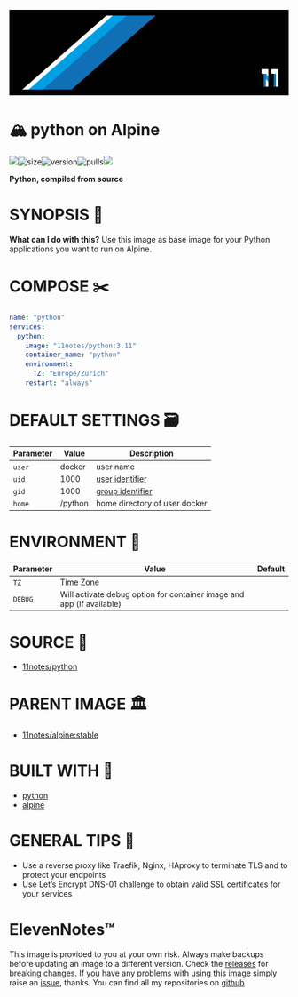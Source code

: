 ![Banner](https://github.com/11notes/defaults/blob/main/static/img/banner.png?raw=true)

# 🏔️ python on Alpine
[<img src="https://img.shields.io/badge/github-source-blue?logo=github&color=040308">](https://github.com/11notes/docker-python)![size](https://img.shields.io/docker/image-size/11notes/python/3.11?color=0eb305)![version](https://img.shields.io/docker/v/11notes/python/3.11?color=eb7a09)![pulls](https://img.shields.io/docker/pulls/11notes/python?color=2b75d6)[<img src="https://img.shields.io/github/issues/11notes/docker-python?color=7842f5">](https://github.com/11notes/docker-python/issues)

**Python, compiled from source**

# SYNOPSIS 📖
**What can I do with this?** Use this image as base image for your Python applications you want to run on Alpine.

# COMPOSE ✂️
```yaml
name: "python"
services:
  python:
    image: "11notes/python:3.11"
    container_name: "python"
    environment:
      TZ: "Europe/Zurich"
    restart: "always"
```

# DEFAULT SETTINGS 🗃️
| Parameter | Value | Description |
| --- | --- | --- |
| `user` | docker | user name |
| `uid` | 1000 | [user identifier](https://en.wikipedia.org/wiki/User_identifier) |
| `gid` | 1000 | [group identifier](https://en.wikipedia.org/wiki/Group_identifier) |
| `home` | /python | home directory of user docker |

# ENVIRONMENT 📝
| Parameter | Value | Default |
| --- | --- | --- |
| `TZ` | [Time Zone](https://en.wikipedia.org/wiki/List_of_tz_database_time_zones) | |
| `DEBUG` | Will activate debug option for container image and app (if available) | |

# SOURCE 💾
* [11notes/python](https://github.com/11notes/docker-python)

# PARENT IMAGE 🏛️
* [11notes/alpine:stable](https://hub.docker.com/r/11notes/alpine)

# BUILT WITH 🧰
* [python](https://www.python.org)
* [alpine](https://alpinelinux.org)

# GENERAL TIPS 📌
* Use a reverse proxy like Traefik, Nginx, HAproxy to terminate TLS and to protect your endpoints
* Use Let’s Encrypt DNS-01 challenge to obtain valid SSL certificates for your services
  
# ElevenNotes™️
This image is provided to you at your own risk. Always make backups before updating an image to a different version. Check the [releases](https://github.com/11notes/docker-python/releases) for breaking changes. If you have any problems with using this image simply raise an [issue](https://github.com/11notes/docker-python/issues), thanks. You can find all my repositories on [github](https://github.com/11notes?tab=repositories).